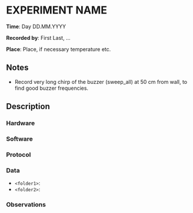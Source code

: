 <!-- create this document in each new experiments folder, calling it README.md -->
# EXPERIMENT NAME

__Time__: Day DD.MM.YYYY

__Recorded by__: First Last, ...

__Place__: Place, if necessary temperature etc. 

## Notes 

- Record very long chirp of the buzzer (sweep_all) at 50 cm from wall, to find good buzzer frequencies. 

## Description

###  Hardware
<!--
Checklist: 
- Speaker type
- Microphone type
- Reference angle for DOA
- Distance speaker-mic etc. 
-->

### Software
<!--
Checklist: 
- Sampling rate
- Motor thrust value 
- Audio files used
- Scripts used
- Other parameters used
-->

### Protocol
<!--
Checklist: 
- Sound level calibration
- Order of scripts run
- Start/end times of recordings, synchronization
-->

### Data
<!--
Explain folder naming etc. 
-->

- `<folder1>`: 
- `<folder2>`: 

### Observations
<!--
Anything unusual that happened during the experiments, such as
- Background noise
- Connection problems, low data rates, etc. 
- Hardware (battery failures, broken parts, etc)
-->
